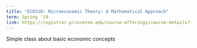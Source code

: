 ```yaml
---
title: "ECO310: Microeconomic Theory: A Mathematical Approach"
term: Spring '19
link: https://registrar.princeton.edu/course-offerings/course-details?term=1202&courseid=001391
---
```


Simple class about basic economic concepts